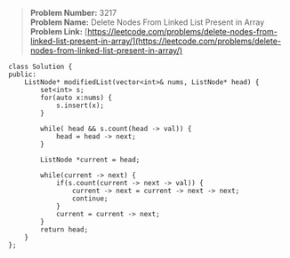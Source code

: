 > **Problem Number:** 3217 <br>
> **Problem Name:** Delete Nodes From Linked List Present in Array <br>
> **Problem Link:** [https://leetcode.com/problems/delete-nodes-from-linked-list-present-in-array/](https://leetcode.com/problems/delete-nodes-from-linked-list-present-in-array/) <br>

    class Solution {
    public:
        ListNode* modifiedList(vector<int>& nums, ListNode* head) {
            set<int> s;
            for(auto x:nums) {
                s.insert(x);
            }
            
            while( head && s.count(head -> val)) {
                head = head -> next;
            }
            
            ListNode *current = head;

            while(current -> next) {
                if(s.count(current -> next -> val)) {
                    current -> next = current -> next -> next;
                    continue;
                }
                current = current -> next;
            }
            return head;
        }
    };